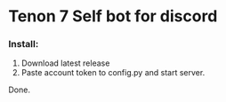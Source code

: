 # Tenon 7 Self bot for discord

### Install:
1. Download latest release
2. Paste account token to config.py and start server.

Done.
